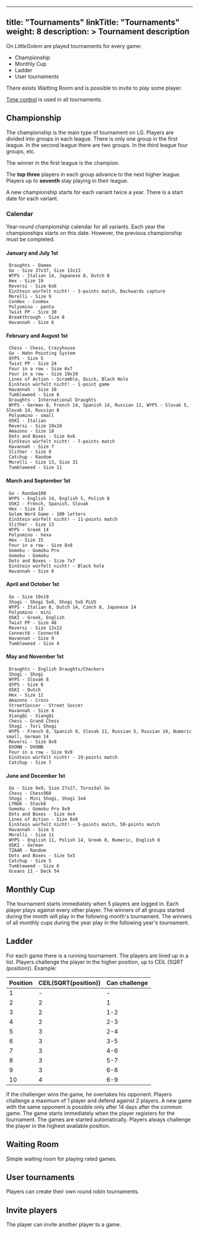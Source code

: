 
---
title: "Tournaments"
linkTitle: "Tournaments"
weight: 8
description: >
  Tournament description
---

On *LittleGolem* are played tournaments for every game:

* Championship
* Monthly Cup
* Ladder
* User tournaments

There exists Waitting Room and is possible to invite to play some player.

[Time control](http://localhost:1313/time/) is used in all tournaments.

## Championship

The championship is the main type of tournament on LG.
Players are divided into groups in each league.
There is only one group in the first league.
In the second league there are two groups.
In the third league four groups, etc.

The winner in the first league is the champion.

The **top three** players in each group advance to the next higher league. 
Players up to **seventh** stay playing in their league. 

A new championship starts for each variant twice a year. 
There is a start date for each variant. 

### Calendar

Year-round championship calendar for all variants. 
Each year the championships starts on this date. 
However, the previous championship must be completed.

#### January and July 1st
     Draughts - Dameo
     Go - Size 37x37, Size 13x13
     WYPS - Italian 14, Japanese 8, Dutch 8
     Hex - Size 19
     Reversi - Size 6x6
     EinStein würfelt nicht! - 3-points match, Backwards capture
     Morelli - Size 9
     ConHex - ConHex
     Polyomino - penta
     Twixt PP - Size 30
     Breakthrough - Size 8
     Havannah - Size 6

#### February and August 1st
     Chess - Chess, Crazyhouse
     Go - Hahn Pointing System
     QYPS - Size 5
     Twixt PP - Size 24
     Four in a row - Size 6x7
     Four in a row - Size 10x10
     Lines of Action - Scramble, Quick, Black Hole
     EinStein würfelt nicht! - 1-point game
     Havannah - Size 10
     Tumbleweed - Size 8
     Draughts - International Draughts     
     WYPS - German 8, French 14, Spanish 14, Russian 11, WYPS - Slovak 5, Slovak 14, Russian 8
     Polyomino - small
     OSKI - Italian
     Reversi - Size 10x10
     Amazons - Size 10
     Dots and Boxes - Size 6x6
     EinStein würfelt nicht! - 7-points match
     Havannah - Size 7
     Slither - Size 9
     Catchup - Random
     Morelli - Size 13, Size 31
     Tumbleweed - Size 11

#### March and September 1st
     Go - Random100
     WYPS - English 14, English 5, Polish 8
     OSKI - French, Spanish, Slovak
     Hex - Size 13
     Golem Word Game - 100 letters
     EinStein würfelt nicht! - 11-points match
     Slither - Size 13
     WYPS - Greek 14
     Polyomino - hexa
     Hex - Size 15
     Four in a row - Size 8x8
     Gomoku - Gomoku Pro
     Gomoku - Gomoku
     Dots and Boxes - Size 7x7
     EinStein würfelt nicht! - Black hole
     Havannah - Size 8 

#### April and October 1st
     Go - Size 19x19
     Shogi - Shogi 5x6, Shogi 5x6 PLUS
     WYPS - Italian 8, Dutch 14, Czech 8, Japanese 14
     Polyomino - mini
     OSKI - Greek, English
     Twixt PP - Size 48     
     Reversi - Size 12x12
     Connect6 - Connect6
     Havannah - Size 9
     Tumbleweed - Size 4

#### May and November 1st
     Draughts - English Draughts/Checkers
     Shogi - Shogi
     WYPS - Slovak 8
     QYPS - Size 8
     OSKI - Dutch
     Hex - Size 11
     Amazons - Cross
     StreetSoccer - Street Soccer
     Havannah - Size 4
     XiangQi - XiangQi
     Chess - Grand Chess
     Shogi - Tori Shogi
     WYPS - French 8, Spanish 8, Slovak 11, Russian 5, Russian 14, Numeric small, German 14
     Reversi - Size 8x8
     DVONN - DVONN
     Four in a row - Size 9x9
     EinStein würfelt nicht! - 19-points match
     Catchup - Size 7

#### June and December 1st
     Go - Size 9x9, Size 27x27, Toroidal Go
     Chess - Chess960
     Shogi - Mini Shogi, Shogi 3x4
     LYNGK - Stack6
     Gomoku - Gomoku Pro 9x9
     Dots and Boxes - Size 4x4
     Lines of Action - Size 8x8
     EinStein würfelt nicht! - 5-points match, 50-points match
     Havannah - Size 5
     Morelli - Size 11       
     WYPS - English 11, Polish 14, Greek 8, Numeric, English 8
     OSKI - German
     TZAAR - Random
     Dots and Boxes - Size 5x5
     Catchup - Size 5
     Tumbleweed - Size 6
     Oceans 11 - Deck 54

## Monthly Cup

The tournament starts immediately when 5 players are logged in. 
Each player plays against every other player.
The winners of all groups started during the month will play in the following month's tournament.
The winners of all monthly cups during the year play in the following year's tournament.

## Ladder 

For each game there is a running tournament. 
The players are lined up in a list.
Players challenge the player in the higher position, up to CEIL (SQRT (position)).
Example:

| Position | CEIL(SQRT(position)) | Can challenge |
|----------|----------------------|---------------|
|    1     |          -           |       -       |
|    2     |          2           |       1       |
|    3     |          2           |      1-2      |
|    4     |          2           |      2-3      |
|    5     |          3           |      2-4      |
|    6     |          3           |      3-5      |
|    7     |          3           |      4-6      |
|    8     |          3           |      5-7      |
|    9     |          3           |      6-8      |
|    10    |          4           |      6-9      |

If the challenger wins the game, he overtakes his opponent. 
Players challenge a maximum of 1 player and defend against 2 players.
A new game with the same opponent is possible only after 14 days after the common game.
The game starts immediately when the player registers for the tournament.
The games are started automatically. 
Players always challenge the player in the highest available position.

## Waiting Room

Simple waiting room for playing rated games.

## User tournaments

Players can create their own round robin tournaments.

## Invite players

The player can invite another player to a game.
